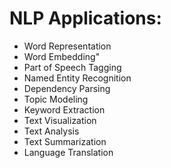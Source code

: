 # NLP Applications:
- Word Representation
- Word Embedding"
- Part of Speech Tagging
- Named Entity Recognition
- Dependency Parsing
- Topic Modeling
- Keyword Extraction
- Text Visualization
- Text Analysis
- Text Summarization
- Language Translation
